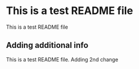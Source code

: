 # This is a test README file

This is a test README file

## Adding additional info

This is a test README file. Adding 2nd change
